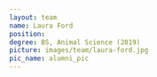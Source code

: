 ```yaml
---
layout: team
name: Laura Ford 
position: 
degree: BS, Animal Science (2019)
picture: images/team/laura-ford.jpg
pic_name: alumni_pic
---
```

